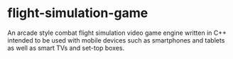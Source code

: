 # flight-simulation-game
An arcade style combat flight simulation video game engine written in C++ intended to be used with mobile devices such as smartphones and tablets as well as smart TVs and set-top boxes.
